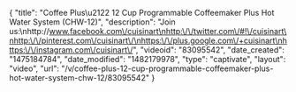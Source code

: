 {
    "title": "Coffee Plus\u2122 12 Cup Programmable Coffeemaker Plus Hot Water System (CHW-12)",
    "description": "Join us:\nhttp:\/\/www.facebook.com\/cuisinart\nhttp:\/\/twitter.com\/#!\/cuisinart\nhttp:\/\/pinterest.com\/cuisinart\/\nhttps:\/\/plus.google.com\/+cuisinart\nhttps:\/\/instagram.com\/cuisinart\/",
    "videoid": "83095542",
    "date_created": "1475184784",
    "date_modified": "1482179978",
    "type": "captivate",
    "layout": "video",
    "url": "\/v\/coffee-plus-12-cup-programmable-coffeemaker-plus-hot-water-system-chw-12\/83095542"
}